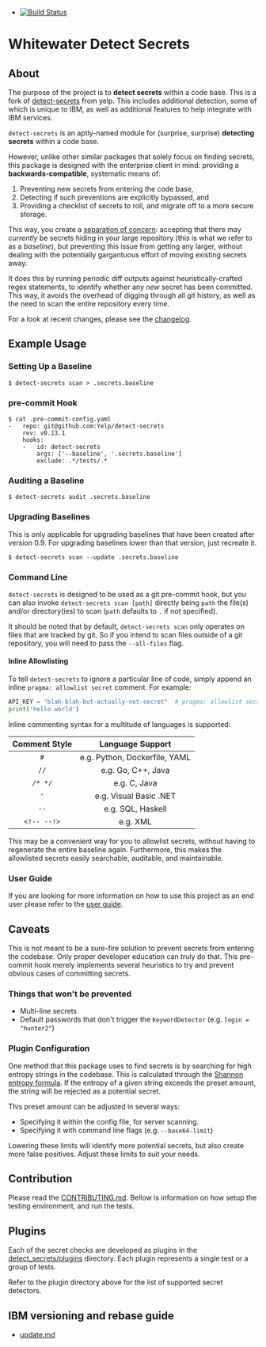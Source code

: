 - [![Build Status](https://travis.ibm.com/Whitewater/whitewater-detect-secrets.svg?token=tSTYkwXezbKBusqJ3V4L&branch=master)](https://travis.ibm.com/Whitewater/whitewater-detect-secrets)

# Whitewater Detect Secrets

## About

The purpose of the project is to **detect secrets** within a code base. This is a fork of [detect-secrets](https://github.com/Yelp/detect-secrets) from yelp. This includes additional detection, some of which is unique to IBM, as well as additional features to help integrate with IBM services.

`detect-secrets` is an aptly-named module for (surprise, surprise) **detecting
secrets** within a code base.

However, unlike other similar packages that solely focus on finding secrets,
this package is designed with the enterprise client in mind: providing a
**backwards-compatible**, systematic means of:

1. Preventing new secrets from entering the code base,
2. Detecting if such preventions are explicitly bypassed, and
3. Providing a checklist of secrets to roll, and migrate off to a more secure
   storage.

This way, you create a
[separation of concern](https://en.wikipedia.org/wiki/Separation_of_concerns):
accepting that there may *currently* be secrets hiding in your large repository
(this is what we refer to as a _baseline_),
but preventing this issue from getting any larger, without dealing with the
potentially gargantuous effort of moving existing secrets away.

It does this by running periodic diff outputs against heuristically-crafted
regex statements, to identify whether any *new* secret has been committed. This
way, it avoids the overhead of digging through all git history, as well as the
need to scan the entire repository every time.

For a look at recent changes, please see the
[changelog](/CHANGELOG.md).

## Example Usage

### Setting Up a Baseline

```
$ detect-secrets scan > .secrets.baseline
```

### pre-commit Hook

```
$ cat .pre-commit-config.yaml
-   repo: git@github.com:Yelp/detect-secrets
    rev: v0.13.1
    hooks:
    -   id: detect-secrets
        args: ['--baseline', '.secrets.baseline']
        exclude: .*/tests/.*
```

### Auditing a Baseline

```
$ detect-secrets audit .secrets.baseline
```

### Upgrading Baselines

This is only applicable for upgrading baselines that have been created after version 0.9.
For upgrading baselines lower than that version, just recreate it.

```
$ detect-secrets scan --update .secrets.baseline
```

### Command Line

`detect-secrets` is designed to be used as a git pre-commit hook, but you can also invoke `detect-secrets scan [path]` directly being `path` the file(s) and/or directory(ies) to scan (`path` defaults to `.` if not specified).

It should be noted that by default, `detect-secrets scan` only operates on files that are tracked by git. So if you intend to scan files outside of a git repository, you will need to pass the `--all-files` flag.

#### Inline Allowlisting

To tell `detect-secrets` to ignore a particular line of code, simply append an
inline `pragma: allowlist secret` comment. For example:

```python
API_KEY = "blah-blah-but-actually-not-secret"  # pragma: allowlist secret
print('hello world')
```

Inline commenting syntax for a multitude of languages is supported:

| Comment Style | Language Support |
| :---:     | :---:       |
| `#` | e.g. Python, Dockerfile, YAML |
| `//` | e.g. Go, C++, Java |
| `/* */` | e.g. C, Java|
| `'` | e.g. Visual Basic .NET|
| `--` | e.g. SQL, Haskell|
| `<!-- --!>` | e.g. XML |

This may be a convenient way for you to allowlist secrets, without having to
regenerate the entire baseline again. Furthermore, this makes the allowlisted
secrets easily searchable, auditable, and maintainable.

### User Guide

If you are looking for more information on how to use this project as an end user please refer to the [user guide](https://w3.ibm.com/w3publisher/detect-secrets).

## Caveats

This is not meant to be a sure-fire solution to prevent secrets from entering
the codebase. Only proper developer education can truly do that. This pre-commit
hook merely implements several heuristics to try and prevent obvious cases of
committing secrets.

### Things that won't be prevented

* Multi-line secrets
* Default passwords that don't trigger the `KeywordDetector` (e.g. `login = "hunter2"`)

### Plugin Configuration

One method that this package uses to find secrets is by searching for high
entropy strings in the codebase. This is calculated through the [Shannon entropy
formula](http://blog.dkbza.org/2007/05/scanning-data-for-entropy-anomalies.html).
If the entropy of a given string exceeds the preset amount, the string will be
rejected as a potential secret.

This preset amount can be adjusted in several ways:

* Specifying it within the config file, for server scanning.
* Specifying it with command line flags (e.g. `--base64-limit`)

Lowering these limits will identify more potential secrets, but also create
more false positives. Adjust these limits to suit your needs.

## Contribution

Please read the [CONTRIBUTING.md](/CONTRIBUTING.md). Bellow is information on how setup the testing environment, and run the tests.

## Plugins

Each of the secret checks are developed as plugins in the [detect_secrets/plugins](/detect_secrets/plugins) directory. Each plugin represents a single test or a group of tests.

Refer to the plugin directory above for the list of supported secret detectors.

## IBM versioning and rebase guide

- [update.md](./update.md)
